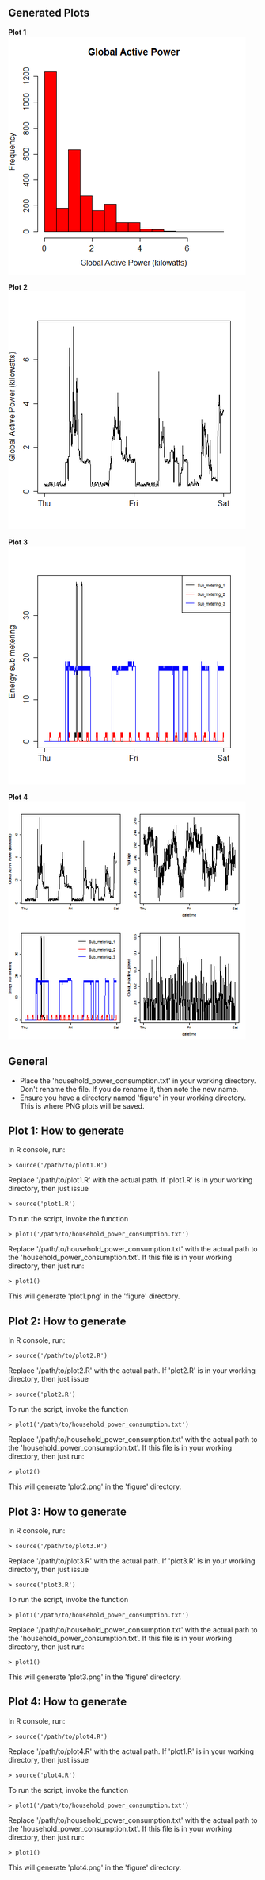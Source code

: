 ## Generated Plots
**Plot 1**
![plot1.png](/figure/plot1.png)

**Plot 2**
![plot2.png](/figure/plot2.png)

**Plot 3**
![plot3.png](/figure/plot3.png)

**Plot 4**
![plot4.png](/figure/plot4.png)



## General 
* Place the 'household_power_consumption.txt' in your working directory. Don't rename the file. If you do rename it, then note the new name.
* Ensure you have a directory named 'figure' in your working directory. This is where PNG plots will be saved.


## Plot 1: How to generate
In R console, run:

	> source('/path/to/plot1.R') 
	
	
Replace '/path/to/plot1.R' with the actual path. If 'plot1.R' is in your working directory, then just issue 
	
	> source('plot1.R')
	
To run the script, invoke the function

	> plot1('/path/to/household_power_consumption.txt')
	
Replace '/path/to/household_power_consumption.txt' with the actual path to the 'household_power_consumption.txt'. If this file is in your working directory,
then just run:

	> plot1()
	
This will generate 'plot1.png' in the 'figure' directory.
		

## Plot 2: How to generate
In R console, run:

	> source('/path/to/plot2.R') 
	
	
Replace '/path/to/plot2.R' with the actual path. If 'plot2.R' is in your working directory, then just issue 
	
	> source('plot2.R')
	
To run the script, invoke the function

	> plot1('/path/to/household_power_consumption.txt')
	
Replace '/path/to/household_power_consumption.txt' with the actual path to the 'household_power_consumption.txt'. If this file is in your working directory,
then just run:

	> plot2()
	
This will generate 'plot2.png' in the 'figure' directory.


## Plot 3: How to generate
In R console, run:

	> source('/path/to/plot3.R') 
	
	
Replace '/path/to/plot3.R' with the actual path. If 'plot3.R' is in your working directory, then just issue 
	
	> source('plot3.R')
	
To run the script, invoke the function

	> plot1('/path/to/household_power_consumption.txt')
	
Replace '/path/to/household_power_consumption.txt' with the actual path to the 'household_power_consumption.txt'. If this file is in your working directory,
then just run:

	> plot1()
	
This will generate 'plot3.png' in the 'figure' directory.


## Plot 4: How to generate
In R console, run:

	> source('/path/to/plot4.R') 
	
	
Replace '/path/to/plot4.R' with the actual path. If 'plot1.R' is in your working directory, then just issue 
	
	> source('plot4.R')
	
To run the script, invoke the function

	> plot1('/path/to/household_power_consumption.txt')
	
Replace '/path/to/household_power_consumption.txt' with the actual path to the 'household_power_consumption.txt'. If this file is in your working directory,
then just run:

	> plot1()
	
This will generate 'plot4.png' in the 'figure' directory.
